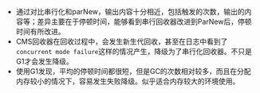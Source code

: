 * 通过对比串行化和parNew，输出内容十分相近，包括触发的次数，输出的内容等；差异主要在于停顿时间，能够看到串行回收器改进到ParNew后，停顿时间有所改进。
* CMS回收器在回收过程中，会发生新生代回收，甚至在日志中看到了`concurrent mode failure`这样的情况产生，降级为了串行化回收器。不只是G1才会发生降级。
* 使用G1发现，平均的停顿时间都很短，但是GC的次数相对较多，而且在分配内存较小的情况下，容易发生失败降级。似乎适合内存较大的环境使用。
